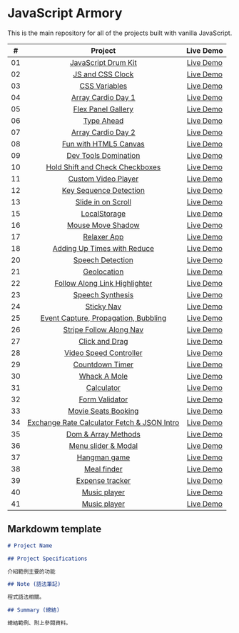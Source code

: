﻿# JavaScript Armory

This is the main repository for all of the projects built with vanilla JavaScript.

|  #  |                                                              Project                                                              |                                         Live Demo                                          |
| :-: | :-------------------------------------------------------------------------------------------------------------------------------: | :----------------------------------------------------------------------------------------: |
| 01  |               [JavaScript Drum Kit](https://github.com/moonydog12/JavaScript-Armory/tree/main/JavaScript-Drum-Kit)                |      [Live Demo](https://moonydog12.github.io/JavaScript-Armory/JavaScript-Drum-Kit/)      |
| 02  |                  [JS and CSS Clock](https://github.com/moonydog12/JavaScript-Armory/tree/main/JS-and-CSS-Clock)                   |        [Live Demo](https://moonydog12.github.io/JavaScript-Armory/JS-and-CSS-Clock)        |
| 03  |                     [CSS Variables](https://github.com/moonydog12/JavaScript-Armory/tree/main/CSS-Variables)                      |         [Live Demo](https://moonydog12.github.io/JavaScript-Armory/CSS-Variables/)         |
| 04  |                 [Array Cardio Day 1](https://github.com/moonydog12/JavaScript-Armory/tree/main/Array-Cardio-Day1)                 |       [Live Demo](https://moonydog12.github.io/JavaScript-Armory/Array-Cardio-Day1/)       |
| 05  |                [Flex Panel Gallery](https://github.com/moonydog12/JavaScript-Armory/tree/main/Flex-Panel-Gallery)                 |      [Live Demo](https://moonydog12.github.io/JavaScript-Armory/Flex-Panel-Gallery/)       |
| 06  |                        [Type Ahead](https://github.com/moonydog12/JavaScript-Armory/tree/main/Type-Ahead)                         |          [Live Demo](https://moonydog12.github.io/JavaScript-Armory/Type-Ahead/)           |
| 07  |                [Array Cardio Day 2](https://github.com/moonydog12/JavaScript-Armory/tree/main/Array-Cardio-Day-2)                 |      [Live Demo](https://moonydog12.github.io/JavaScript-Armory/Array-Cardio-Day-2/)       |
| 08  |             [Fun with HTML5 Canvas](https://github.com/moonydog12/JavaScript-Armory/tree/main/Fun-with-HTML5-Canvas)              |     [Live Demo](https://moonydog12.github.io/JavaScript-Armory/Fun-with-HTML5-Canvas/)     |
| 09  |              [Dev Tools Domination](https://github.com/moonydog12/JavaScript-Armory/tree/main/Dev-Tools-Domination)               |     [Live Demo](https://moonydog12.github.io/JavaScript-Armory/Dev-Tools-Domination/)      |
| 10  |              [Hold Shift and Check Checkboxes](https://github.com/moonydog12/JavaScript-Armory/tree/main/Hold-shift)              |          [Live Demo](https://moonydog12.github.io/JavaScript-Armory/Hold-shift/)           |
| 11  |               [Custom Video Player](https://github.com/moonydog12/JavaScript-Armory/tree/main/Custom-Video-Player)                |      [Live Demo](https://moonydog12.github.io/JavaScript-Armory/Custom-Video-Player/)      |
| 12  |            [Key Sequence Detection](https://github.com/moonydog12/JavaScript-Armory/tree/main/Key-Sequence-Detection)             |    [Live Demo](https://moonydog12.github.io/JavaScript-Armory/Key-Sequence-Detection/)     |
| 13  |                [Slide in on Scroll](https://github.com/moonydog12/JavaScript-Armory/tree/main/Slide-in-on-Scroll)                 |      [Live Demo](https://moonydog12.github.io/JavaScript-Armory/Slide-in-on-Scroll/)       |
| 15  |                      [LocalStorage](https://github.com/moonydog12/JavaScript-Armory/tree/main/LocalStorage)                       |         [Live Demo](https://moonydog12.github.io/JavaScript-Armory/LocalStorage/)          |
| 16  |                 [Mouse Move Shadow](https://github.com/moonydog12/JavaScript-Armory/tree/main/Mouse-Move-Shadow)                  |       [Live Demo](https://moonydog12.github.io/JavaScript-Armory/Mouse-Move-Shadow/)       |
| 17  |                  [Relaxer App](https://github.com/moonydog12/JavaScript-Armory/tree/main/Sort-Without-Articles)                   |     [Live Demo](https://moonydog12.github.io/JavaScript-Armory/Sort-Without-Articles/)     |
| 18  |       [Adding Up Times with Reduce](https://github.com/moonydog12/JavaScript-Armory/tree/main/Adding-Up-Times-with-Reduce)        |  [Live Demo](https://moonydog12.github.io/JavaScript-Armory/Adding-Up-Times-with-Reduce/)  |
| 20  |                  [Speech Detection](https://github.com/moonydog12/JavaScript-Armory/tree/main/Speech-Detection)                   |       [Live Demo](https://moonydog12.github.io/JavaScript-Armory/Speech-Detection/)        |
| 21  |                       [Geolocation](https://github.com/moonydog12/JavaScript-Armory/tree/main/Geolocation)                        |          [Live Demo](https://moonydog12.github.io/JavaScript-Armory/Geolocation/)          |
| 22  |     [Follow Along Link Highlighter](https://github.com/moonydog12/JavaScript-Armory/tree/main/Follow-Along-Link-Highlighter)      | [Live Demo](https://moonydog12.github.io/JavaScript-Armory/Follow-Along-Link-Highlighter/) |
| 23  |                  [Speech Synthesis](https://github.com/moonydog12/JavaScript-Armory/tree/main/Speech-Synthesis)                   |       [Live Demo](https://moonydog12.github.io/JavaScript-Armory/Speech-Synthesis/)        |
| 24  |                        [Sticky Nav](https://github.com/moonydog12/JavaScript-Armory/tree/main/Sticky-Nav)                         |          [Live Demo](https://moonydog12.github.io/JavaScript-Armory/Sticky-Nav/)           |
| 25  |               [Event Capture, Propagation, Bubbling](https://github.com/moonydog12/JavaScript-Armory/tree/main/EPB)               |              [Live Demo](https://moonydog12.github.io/JavaScript-Armory/EPB/)              |
| 26  |           [Stripe Follow Along Nav](https://github.com/moonydog12/JavaScript-Armory/tree/main/Stripe-Follow-Along-Nav)            |    [Live Demo](https://moonydog12.github.io/JavaScript-Armory/Stripe-Follow-Along-Nav/)    |
| 27  |                    [Click and Drag](https://github.com/moonydog12/JavaScript-Armory/tree/main/Click-and-Drag)                     |        [Live Demo](https://moonydog12.github.io/JavaScript-Armory/Click-and-Drag/)         |
| 28  |            [Video Speed Controller](https://github.com/moonydog12/JavaScript-Armory/tree/main/Video-Speed-Controller)             |    [Live Demo](https://moonydog12.github.io/JavaScript-Armory/Video-Speed-Controller/)     |
| 29  |                   [Countdown Timer](https://github.com/moonydog12/JavaScript-Armory/tree/main/Countdown-Timer)                    |        [Live Demo](https://moonydog12.github.io/JavaScript-Armory/Countdown-Timer/)        |
| 30  |                      [Whack A Mole](https://github.com/moonydog12/JavaScript-Armory/tree/main/Whack-A-Mole)                       |         [Live Demo](https://moonydog12.github.io/JavaScript-Armory/Whack-A-Mole/)          |
| 31  |                        [Calculator](https://github.com/moonydog12/JavaScript-Armory/tree/main/Calculator)                         |          [Live Demo](https://moonydog12.github.io/JavaScript-Armory/Calculator/)           |
| 32  |                    [Form Validator](https://github.com/moonydog12/JavaScript-Armory/tree/main/Form-Validator)                     |        [Live Demo](https://moonydog12.github.io/JavaScript-Armory/Form-Validator/)         |
| 33  |               [Movie Seats Booking](https://github.com/moonydog12/JavaScript-Armory/tree/main/Movie-Seats-Booking)                |      [Live Demo](https://moonydog12.github.io/JavaScript-Armory/Movie-Seats-Booking/)      |
| 34  | [Exchange Rate Calculator Fetch & JSON Intro](https://github.com/moonydog12/JavaScript-Armory/tree/main/Exchange-Rate-Calculator) |   [Live Demo](https://moonydog12.github.io/JavaScript-Armory/Exchange-Rate-Calculator/)    |
| 35  |                [Dom & Array Methods](https://github.com/moonydog12/JavaScript-Armory/tree/main/DOM-Array-Methods)                 |       [Live Demo](https://moonydog12.github.io/JavaScript-Armory/DOM-Array-Methods/)       |
| 36  |               [Menu slider & Modal](https://github.com/moonydog12/JavaScript-Armory/tree/main/Menu-Slider-&-Modal)                |      [Live Demo](https://moonydog12.github.io/JavaScript-Armory/Menu-Slider-&-Modal/)      |
| 37  |                         [Hangman game](https://github.com/moonydog12/JavaScript-Armory/tree/main/Hangman)                         |            [Live Demo](https://moonydog12.github.io/JavaScript-Armory/Hangman/)            |
| 38  |                       [Meal finder](https://github.com/moonydog12/JavaScript-Armory/tree/main/Meal-Finder/)                       |          [Live Demo](https://moonydog12.github.io/JavaScript-Armory/Meal-Finder/)          |
| 39  |                   [Expense tracker](https://github.com/moonydog12/JavaScript-Armory/tree/main/Expense-Tracker/)                   |        [Live Demo](https://moonydog12.github.io/JavaScript-Armory/Expense-Tracker/)        |
| 40  |                      [Music player](https://github.com/moonydog12/JavaScript-Armory/tree/main/Music-Player/)                      |         [Live Demo](https://moonydog12.github.io/JavaScript-Armory/Music-Player/)          |
| 41  |                    [Music player](https://github.com/moonydog12/JavaScript-Armory/tree/main/Infinite-scroll/)                     |        [Live Demo](https://moonydog12.github.io/JavaScript-Armory/Infinite-scroll/)        |

## Markdowm template

```markdown
# Project Name

## Project Specifications

介紹範例主要的功能

## Note (語法筆記)

程式語法相關。

## Summary (總結)

總結範例、附上參閱資料。
```
